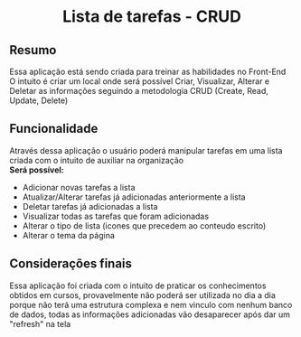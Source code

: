 <div style="text-align: center;"><h1>Lista de tarefas - CRUD</h1></div>

## Resumo  
Essa aplicação está sendo criada para treinar as habilidades no Front-End  
O intuito é criar um local onde será possível Criar, Visualizar, Alterar e Deletar as informações seguindo a metodologia CRUD (Create, Read, Update, Delete)  

## Funcionalidade  
Através dessa aplicação o usuário poderá manipular tarefas em uma lista criada com o intuito de auxiliar na organização  
**Será possível:**  
- Adicionar novas tarefas a lista  
- Atualizar/Alterar tarefas já adicionadas anteriormente a lista  
- Deletar tarefas já adicionadas a lista  
- Visualizar todas as tarefas que foram adicionadas  
- Alterar o tipo de lista (icones que precedem ao conteudo escrito)  
- Alterar o tema da página  

## Considerações finais  
Essa aplicação foi criada com o intuito de praticar os conhecimentos obtidos em cursos, provavelmente não poderá ser utilizada no dia a dia porque não terá uma estrutura complexa e nem vinculo com nenhum banco de dados, todas as informações adicionadas vão desaparecer após dar um "refresh" na tela  

